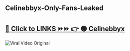 
 ## Celinebbyx-Only-Fans-Leaked

# <h2><a href="https://clipsfans.com/Celinebbyx&ref=git">🔗 Click to LINKS ⏩⏩ 👉 🟢 Celinebbyx </a></h2>

<a href="https://clipsfans.com/Celinebbyx&ref=git" rel="nofollow" data-target="animated-image.originalLink"><img src="https://i.ibb.co.com/xMMVF88/686577567.gif" alt="Viral Video Original" style="max-width: 100%; display: inline-block;" data-target="animated-image.originalImage"></a>
